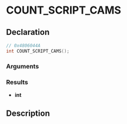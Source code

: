 # COUNT_SCRIPT_CAMS

## Declaration
```cpp
// 0x4806044A
int COUNT_SCRIPT_CAMS();
```

### Arguments

### Results
- **int**

## Description
